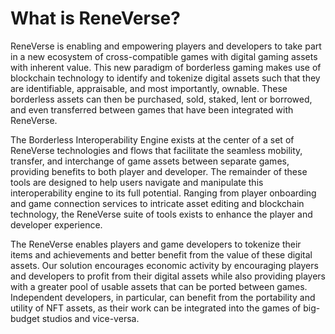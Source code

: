 # What is ReneVerse?

ReneVerse is enabling and empowering players and developers to take part in a new ecosystem of cross-compatible games with digital gaming assets with inherent value. This new paradigm of borderless gaming makes use of blockchain technology to identify and tokenize digital assets such that they are identifiable, appraisable, and most importantly, ownable. These borderless assets can then be purchased, sold, staked, lent or borrowed, and even transferred between games that have been integrated with ReneVerse.

The Borderless Interoperability Engine exists at the center of a set of ReneVerse technologies and flows that facilitate the seamless mobility, transfer, and interchange of game assets between separate games, providing benefits to both player and developer. The remainder of these tools are designed to help users navigate and manipulate this interoperability engine to its full potential. Ranging from player onboarding and game connection services to intricate asset editing and blockchain technology, the ReneVerse suite of tools exists to enhance the player and developer experience.

The ReneVerse enables players and game developers to tokenize their items and achievements and better benefit from the value of these digital assets. Our solution encourages economic activity by encouraging players and developers to profit from their digital assets while also providing players with a greater pool of usable assets that can be ported between games. Independent developers, in particular, can benefit from the portability and utility of NFT assets, as their work can be integrated into the games of big-budget studios and vice-versa.



